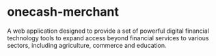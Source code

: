 # onecash-merchant
A web application designed to provide a set of powerful digital financial technology tools to expand access beyond financial services to various sectors, including agriculture, commerce and education. 
